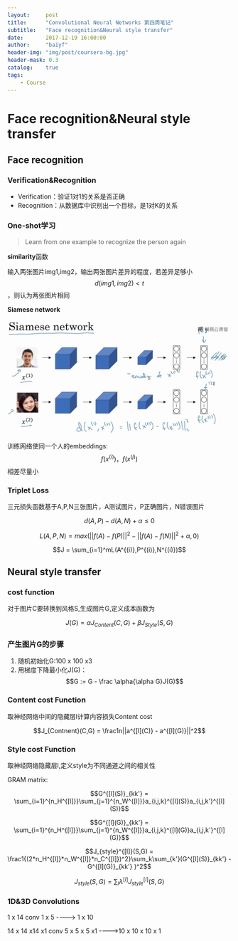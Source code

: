 ```yaml
---
layout:     post
title:      "Convolutional Neural Networks 第四周笔记"
subtitle:   "Face recognition&Neural style transfer"
date:       2017-12-19 16:00:00
author:     "baiyf"
header-img: "img/post/coursera-bg.jpg"
header-mask: 0.3
catalog:    true
tags:
    - Course
---
```


# Face recognition&Neural style transfer

## Face recognition

### Verification&Recognition

* Verification：验证1对1的关系是否正确
* Recognition：从数据库中识别出一个目标，是1对K的关系

### One-shot学习

> Learn from one example to recognize the person again

**similarity**函数

输入两张图片img1,img2，输出两张图片差异的程度，若差异足够小$$d(img1,img2)<t$$，则认为两张图片相同

**Siamese network**

![Siamese network](/img/post/siamese_network.jpg)

训练网络使同一个人的embeddings:$$f(x^{(i)})，f(x^{(j)})$$相差尽量小

### Triplet Loss

三元损失函数基于A,P,N三张图片，A测试图片，P正确图片，N错误图片

$$d(A,P) - d(A,N) + \alpha \leq0$$

$$L(A,P,N) = max(||f(A) - f(P)||^2 - ||f(A) - f(N)||^2 +\alpha , 0)$$

$$J = \sum_{i=1}^mL(A^{(i)},P^{(i)},N^{(i)})$$

## Neural style transfer

### cost function

对于图片C要转换到风格S,生成图片G,定义成本函数为

$$J(G) = \alpha J_{Content}(C,G) + \beta J_{Style}(S,G)$$

### 产生图片G的步骤

1. 随机初始化G:100 x 100 x3
2. 用梯度下降最小化J(G)：$$G := G - \frac \alpha{\alpha G}J(G)$$

### Content cost Function

取神经网络中间的隐藏层l计算内容损失Content cost

$$J_{Contnent}(C,G) = \frac1n||a^{[l](C)} - a^{[l](G)}||^2$$

### Style cost Function

取神经网络隐藏层l,定义style为不同通道之间的相关性

GRAM matrix:

$$G^{[l](S)}_{kk'} = \sum_{i=1}^{n_H^{[l]}}\sum_{j=1}^{n_W^{[l]}}a_{i,j,k}^{[l](S)}a_{i,j,k'}^{[l](S)}$$

$$G^{[l](G)}_{kk'} = \sum_{i=1}^{n_H^{[l]}}\sum_{j=1}^{n_W^{[l]}}a_{i,j,k}^{[l](G)}a_{i,j,k'}^{[l](G)}$$

$$J_{style}^{[l]}(S,G) = \frac1{(2*n_H^{[l]}*n_W^{[l]}*n_C^{[l]})^2}\sum_k\sum_{k'}(G^{[l](S)}_{kk'} - G^{[l](G)}_{kk'} )^2$$

$$J_{style}(S,G) = \sum_l\lambda^{[l]}J^{[l]}_{style}(S,G)$$

### 1D&3D Convolutions

1 x 14 conv 1 x 5 ----> 1 x 10 

14 x 14 x14 x1 conv 5 x 5 x 5 x1 ---->10 x 10 x 10 x 1